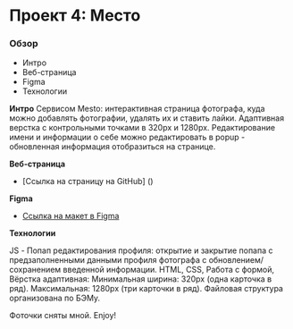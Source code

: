 # Проект 4: Место

### Обзор

* Интро
* Веб-страница
* Figma
* Технологии

**Интро**
Сервисом Mesto: интерактивная страница фотографа, куда можно добавлять фотографии, удалять их и ставить лайки. Адаптивная верстка с контрольными точками в 320px и 1280px. Редактирование имени и информации о себе можно редактировать в popup - обновленная информация отобразиться на странице.

**Веб-страница**
* [Ссылка на страницу на GitHub] ()


**Figma**

* [Ссылка на макет в Figma](https://www.figma.com/file/2cn9N9jSkmxD84oJik7xL7/JavaScript.-Sprint-4)

**Технологии**

JS - Попап редактирования профиля: открытие и закрытие попапа с предзаполненными данными профиля фотографа с обновлением/сохранением введенной информации.
HTML, CSS, Работа с формой, Вёрстка адаптивная: Минимальная ширина: 320px (одна карточка в ряд). Максимальная: 1280px (три карточки в ряд).
Файловая структура организована по БЭМу.


Фоточки сняты мной. Enjoy!
